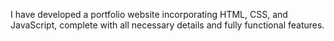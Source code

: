 I have developed a portfolio website incorporating HTML, CSS, and JavaScript, complete with all necessary details and fully functional features.
